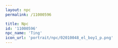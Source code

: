 ```yaml
---
layout: npc
permalink: /11000596

title: Npc
id: '11000596'
npc_name: 'Ting'
icon_url: 'portrait/npc/02010048_el_boy1_p.png'
---
```

